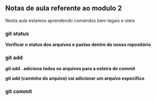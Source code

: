 ## Notas de aula referente ao modulo 2

Nesta aula estamos aprendendo comandos bem legais e uteis

### git status
**Verificar o status dos arquivos e pastas dentro do nosso repositório**

### git add
**git add . adiciona todos os arquivos para a esteira de commit**

**git add (caminho do arquivo) vai adicionar um arquivo especifico**

### git commit